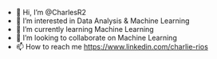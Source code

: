 - 👋 Hi, I’m @CharlesR2
- 👀 I’m interested in Data Analysis & Machine Learning 
- 🌱 I’m currently learning Machine Learning
- 💞️ I’m looking to collaborate on Machine Learning
- 📫 How to reach me https://www.linkedin.com/charlie-rios

<!---
CharlesR2/CharlesR2 is a ✨ special ✨ repository because its `README.md` (this file) appears on your GitHub profile.
You can click the Preview link to take a look at your changes.
--->
